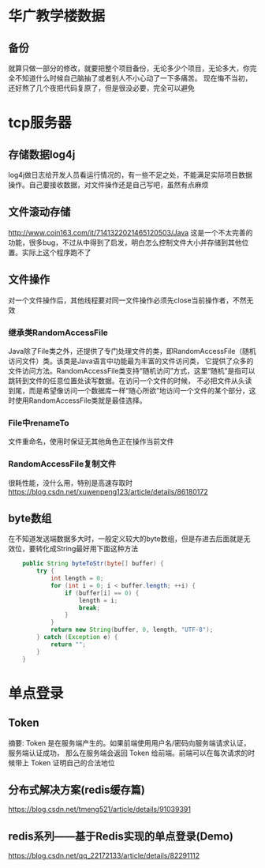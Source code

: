 # 华广教学楼数据
## 备份
就算只做一部分的修改，就要把整个项目备份，无论多少个项目，无论多大，你完全不知道什么时候自己脑抽了或者别人不小心动了一下多痛苦。
现在悔不当初，还好熬了几个夜把代码复原了，但是很没必要，完全可以避免
## 
# tcp服务器
## 存储数据log4j
log4j做日志给开发人员看运行情况的，有一些不足之处，不能满足实际项目数据操作。自己要接收数据，对文件操作还是自己写吧，虽然有点麻烦
## 文件滚动存储
http://www.coin163.com/it/7141322021465120503/Java
这是一个不太完善的功能，很多bug，不过从中得到了启发，明白怎么控制文件大小并存储到其他位置。实际上这个程序跑不了
## 文件操作
对一个文件操作后，其他线程要对同一文件操作必须先close当前操作者，不然无效
### 继承类RandomAccessFile
Java除了File类之外，还提供了专门处理文件的类，即RandomAccessFile（随机访问文件）类。该类是Java语言中功能最为丰富的文件访问类，
它提供了众多的文件访问方法。RandomAccessFile类支持“随机访问”方式，这里“随机”是指可以跳转到文件的任意位置处读写数据。在访问一个文件的时候，
不必把文件从头读到尾，而是希望像访问一个数据库一样“随心所欲”地访问一个文件的某个部分，这时使用RandomAccessFile类就是最佳选择。
###  File中renameTo
文件重命名，使用时保证无其他角色正在操作当前文件
### RandomAccessFile复制文件
很耗性能，没什么用，特别是高速存取时
https://blog.csdn.net/xuwenpeng123/article/details/86180172
## byte数组
在不知道发送端数据多大时，一般定义较大的byte数组，但是存进去后面就是无效位，要转化成String最好用下面这种方法
```java
	public String byteToStr(byte[] buffer) {
		try {
			int length = 0;
			for (int i = 0; i < buffer.length; ++i) {
				if (buffer[i] == 0) {
					length = i;
					break;
				}
			}
			return new String(buffer, 0, length, "UTF-8");
		} catch (Exception e) {
			return "";
		}
	}
```
# 单点登录
## Token
摘要: Token 是在服务端产生的。如果前端使用用户名/密码向服务端请求认证，服务端认证成功，
那么在服务端会返回 Token 给前端。前端可以在每次请求的时候带上 Token 证明自己的合法地位
## 分布式解决方案(redis缓存篇)
https://blog.csdn.net/tmeng521/article/details/91039391
## redis系列——基于Redis实现的单点登录(Demo)
https://blog.csdn.net/qq_22172133/article/details/82291112
